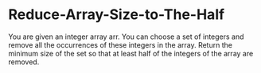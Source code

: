 # Reduce-Array-Size-to-The-Half
You are given an integer array arr. You can choose a set of integers and remove all the occurrences of these integers in the array.  Return the minimum size of the set so that at least half of the integers of the array are removed.
